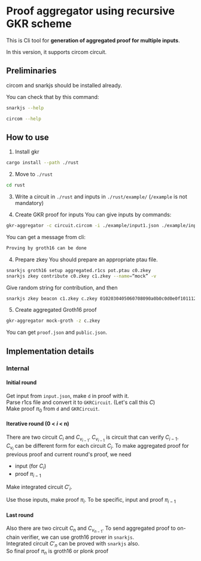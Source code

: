# Proof aggregator using recursive GKR scheme
This is Cli tool for **generation of aggregated proof for multiple inputs**.

In this version, it supports circom circuit.

## Preliminaries
circom and snarkjs should be installed already.

You can check that by this command:
```sh
snarkjs --help
```
```sh
circom --help
```
## How to use
1. Install gkr
```sh
cargo install --path ./rust
```
2. Move to `./rust`
```sh
cd rust
```
3. Write a circuit in `./rust` and inputs in `./rust/example/` (`/example` is not mandatory)

4. Create GKR proof for inputs
You can give inputs by commands:
```sh
gkr-aggregator -c circuit.circom -i ./example/input1.json ./example/input2.json ./example/input3.json
```

You can get a message from cli:
```sh
Proving by groth16 can be done
```

4. Prepare zkey
You should prepare an appropriate ptau file.
```sh
snarkjs groth16 setup aggregated.r1cs pot.ptau c0.zkey
snarkjs zkey contribute c0.zkey c1.zkey --name=“mock” -v
```
Give random string for contribution, and then
```sh
snarkjs zkey beacon c1.zkey c.zkey 0102030405060708090a0b0c0d0e0f101112131415161718191a1b1c1d1e1f 10 -n="Final Beacon phase2"
```

5. Create aggregated Groth16 proof
```sh
gkr-aggregator mock-groth -z c.zkey
```
You can get `proof.json` and `public.json`.

## Implementation details
### Internal
#### Initial round
Get input from `input.json`, make `d` in proof with it.  
Parse r1cs file and convert it to `GKRCircuit`. (Let's call this $C$)  
Make proof $\pi_0$ from `d` and `GKRCircuit`.
#### Iterative round (0 < $i$ < n)
There are two circuit $C_i$ and $C_{v_{i - 1}}$. $C_{v_{i - 1}}$ is circuit that can verify $C_{i - 1}$.  
$C_{v_i}$ can be different form for each circuit $C_i$. 
To make aggregated proof for previous proof and current round's proof, we need
- input (for $C_i$)
- proof $\pi_{i - 1}$

Make integrated circuit $C'_i$.

Use those inputs, make proof $\pi_i$.
To be specific, input and proof $\pi_{i - 1}$
#### Last round
Also there are two circuit $C_n$ and $C_{v_{n - 1}}$. To send aggregated proof to on-chain verifier, we can use groth16 prover in `snarkjs`.  
Integrated circuit $C'_{n}$ can be proved with `snarkjs` also.  
So final proof $\pi_n$ is groth16 or plonk proof
